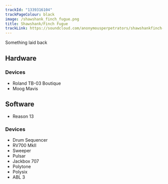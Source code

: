 ```yaml
---
trackId: "1339316104"
trackPageColour: black
image: /shawshank_finch_fugue.png
title: Shawshank/Finch Fugue
trackLink: https://soundcloud.com/anonymousperpetrators/shawshankfinch-fugue
---
```


Something laid back

## Hardware

### Devices

- Roland TB-03 Boutique
- Moog Mavis

## Software

- Reason 13

### Devices

- Drum Sequencer
- RV700 MkII
- Sweeper
- Pulsar
- Jackbox 707
- Polytone
- Polysix
- ABL 3


